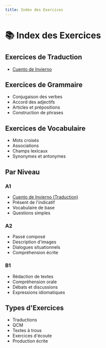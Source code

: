 ```yaml
---
title: Index des Exercices
---
```


# 📚 Index des Exercices

## Exercices de Traduction
- [Cuento de Invierno](./cuento-de-invierno.md)

## Exercices de Grammaire
- Conjugaison des verbes
- Accord des adjectifs
- Articles et prépositions
- Construction de phrases

## Exercices de Vocabulaire
- Mots croisés
- Associations
- Champs lexicaux
- Synonymes et antonymes

## Par Niveau
### A1
- [Cuento de Invierno (Traduction)](./cuento-de-invierno.md)
- Présent de l'indicatif
- Vocabulaire de base
- Questions simples

### A2
- Passé composé
- Description d'images
- Dialogues situationnels
- Compréhension écrite

### B1
- Rédaction de textes
- Compréhension orale
- Débats et discussions
- Expressions idiomatiques

## Types d'Exercices
- Traductions
- QCM
- Textes à trous
- Exercices d'écoute
- Production écrite
